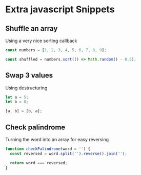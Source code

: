 # Extra javascript Snippets

## Shuffle an array

Using a very nice sorting callback

```js
const numbers = [1, 2, 3, 4, 5, 6, 7, 8, 9];

const shuffled = numbers.sort(() => Math.random() - 0.5);
```

## Swap 3 values

Using destructuring

```js
let a = 5;
let b = 8;

[a, b] = [b, a];
```

## Check palindrome

Turning the word into an array for easy reversing

```js
function checkPalindrome(word = '') {
  const reversed = word.split('').reverse().join('');

  return word === reversed;
}
```
